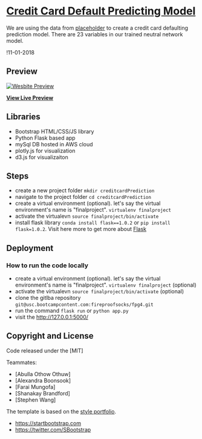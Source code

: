 # [Credit Card Default Predicting Model](http://fpg4finalproject-env.uyjerqqha9.us-west-2.elasticbeanstalk.com/)

 We are using the data from [placeholder](https://archive.ics.uci.edu/ml/datasets/default+of+credit+card+clients) to create a credit card defaulting prediction model. There are 23 variables in our trained neutral network model.

 !11-01-2018

## Preview

[![Wesbite Preview](static/img/website_preview.png)](http://fpg4finalproject-env.uyjerqqha9.us-west-2.elasticbeanstalk.com/)

**[View Live Preview](http://fpg4finalproject-env.uyjerqqha9.us-west-2.elasticbeanstalk.com/)**

## Libraries
- Bootstrap HTML/CSS/JS library
- Python Flask based app
- mySql DB hosted in AWS cloud
- plotly.js for visualization
- d3.js for visualizaiton



## Steps
* create a new project folder
`mkdir creditcardPrediction`
* navigate to the project folder `cd creditcardPrediction`
* create a virtual environment (optional). let's say the virtual environment's name is "finalproject". `virtualenv finalproject`
* activate the virtualevn `source finalproject/bin/activate`
* install flask library `conda install flask==1.0.2` or `pip install flask=1.0.2`. 
Visit here more to get more about [Flask](http://flask.pocoo.org/)



## Deployment

### How to run the code locally
* create a virtual environment (optional). let's say the virtual environment's name is "finalproject". `virtualenv finalproject` (optional)
* activate the virtualevn `source finalproject/bin/activate` (optional)
* clone the gitlba repository `git@usc.bootcampcontent.com:fireproofsocks/fpg4.git`
* run the command `flask run` or `python app.py`
* visit the http://127.0.0.1:5000/ 






## Copyright and License

Code released under the [MIT]

Teammates:
* [Abulla Othow Othuw]
* [Alexandra Boonsook]
* [Farai Mungofa]
* [Shanakay Brandford]
* [Stephen Wang]

The template is based on the [style portfolio](https://blackrockdigital.github.io/startbootstrap-stylish-portfolio).
* https://startbootstrap.com
* https://twitter.com/SBootstrap
